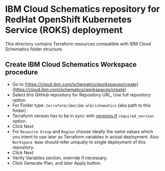# IBM Cloud Schematics repository for RedHat OpenShift Kubernetes Service (ROKS) deployment

This directory contains Terraform resources compatible with IBM Cloud Schematics folder structure.

## Create IBM Cloud Schematics Workspace procedure

* Go to [https://cloud.ibm.com/schematics/workspaces/create](https://cloud.ibm.com/schematics/workspaces/create)
* Select this GitHub repository for Repository URL, Use full repository option.
* For Folder type: `terraform/ibm/ibm-alb/schematics` (aka path to this folder)
* Terraform version has to be in sync with [versions.tf](versions.tf) `required_version` option.
* Click Next
* For `Resource Group` and `Region` choose ideally the same values which you intent to use later as Terraform variables in actual deployment. Also `Workspace Name` should refer uniquely to single deployment of this repository.
* Click Next
* Verify Variables section, override if necessary.
* Click Generate Plan, and later Apply button.
